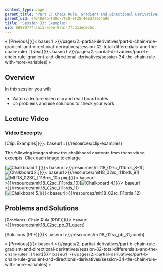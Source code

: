 ```yaml
---
content_type: page
parent_title: 'Part B: Chain Rule, Gradient and Directional Derivatives'
parent_uid: e7048e4b-fd0d-70c8-ef29-4e9d7a9c4a9d
title: 'Session 33: Examples'
uid: 0d980774-aa11-ecee-97a1-7fcd13ec03bc
---
```


« [Previous]({{< baseurl >}}/pages/2.-partial-derivatives/part-b-chain-rule-gradient-and-directional-derivatives/session-32-total-differentials-and-the-chain-rule) | [Next]({{< baseurl >}}/pages/2.-partial-derivatives/part-b-chain-rule-gradient-and-directional-derivatives/session-34-the-chain-rule-with-more-variables) »

Overview
--------

In this session you will:

*   Watch a lecture video clip and read board notes
*   Do problems and use solutions to check your work

Lecture Video
-------------

### Video Excerpts

[Clip: Examples]({{< baseurl >}}/resources/clip-examples)

The following images show the chalkboard contents from these video excerpts. Click each image to enlarge.

[![Chalkboard 1.](BASEURL_PLACEHOLDER/resources/mit18_02sc_l11brds_8a-1)]({{< baseurl >}}/resources/mit18_02sc_l11brds_8-1)[![Chalkboard 2.](BASEURL_PLACEHOLDER/resources/mit18_02sc_l11brds_9a)]({{< baseurl >}}/resources/mit18_02sc_l11brds_9)[![MIT18_02SC_L11Brds_10a.png](BASEURL_PLACEHOLDER/resources/mit18_02sc_l11brds_10a)]({{< baseurl >}}/resources/mit18_02sc_l11brds_10)[![Chalkboard 4.](BASEURL_PLACEHOLDER/resources/mit18_02sc_l11brds_11a)]({{< baseurl >}}/resources/mit18_02sc_l11brds_11)  
[![Chalkboard 5.](BASEURL_PLACEHOLDER/resources/mit18_02sc_l11brds_12a)]({{< baseurl >}}/resources/mit18_02sc_l11brds_12)

Problems and Solutions
----------------------

[Problems: Chain Rule (PDF)]({{< baseurl >}}/resources/mit18_02sc_pb_31_quest)

[Solutions (PDF)]({{< baseurl >}}/resources/mit18_02sc_pb_31_comb)

« [Previous]({{< baseurl >}}/pages/2.-partial-derivatives/part-b-chain-rule-gradient-and-directional-derivatives/session-32-total-differentials-and-the-chain-rule) | [Next]({{< baseurl >}}/pages/2.-partial-derivatives/part-b-chain-rule-gradient-and-directional-derivatives/session-34-the-chain-rule-with-more-variables) »